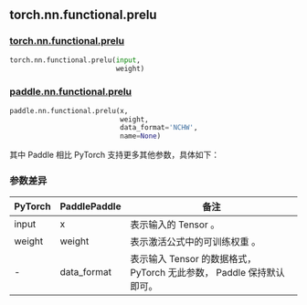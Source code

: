 ## torch.nn.functional.prelu

### [torch.nn.functional.prelu](https://pytorch.org/docs/stable/generated/torch.nn.functional.prelu.html?highlight=prelu#torch.nn.functional.prelu)

```python
torch.nn.functional.prelu(input,
                          weight)
```

### [paddle.nn.functional.prelu](https://www.paddlepaddle.org.cn/documentation/docs/zh/api/paddle/nn/functional/prelu_cn.html)

```python
paddle.nn.functional.prelu(x,
                           weight,
                           data_format='NCHW',
                           name=None)
```

其中 Paddle 相比 PyTorch 支持更多其他参数，具体如下：
### 参数差异
| PyTorch       | PaddlePaddle | 备注                                                   |
| ------------- | ------------ | ------------------------------------------------------ |
| input           | x           | 表示输入的 Tensor 。               |
| weight           |  weight           | 表示激活公式中的可训练权重 。               |
| -           |  data_format           | 表示输入 Tensor 的数据格式， PyTorch 无此参数， Paddle 保持默认即可。               |
